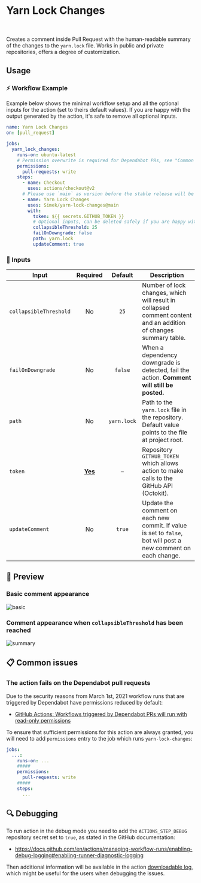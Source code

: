 # Yarn Lock Changes

[<sub><img src="https://git.io/J38HP" height="16" /></sub>](#) [<sub><img src="https://git.io/J38dY" height="16" /></sub>](#) [<sub><img src="https://git.io/J38ds" height="16" /></sub>](#) [<sub><img src="https://git.io/J38dt" height="16" /></sub>](#)

Creates a comment inside Pull Request with the human-readable summary of the changes to the `yarn.lock` file. Works in public and private repositories, offers a degree of customization.

## Usage

### ⚡️ Workflow Example

Example below shows the minimal workflow setup and all the optional inputs for the action (set to theirs default values). If you are happy with the output generated by the action, it's safe to remove all optional inputs.

```yml
name: Yarn Lock Changes
on: [pull_request]

jobs:
  yarn_lock_changes:
    runs-on: ubuntu-latest
    # Permission overwrite is required for Dependabot PRs, see "Common issues" below
    permissions:
      pull-requests: write
    steps:
      - name: Checkout
        uses: actions/checkout@v2
      # Please use `main` as version before the stable release will be published as `v1`
      - name: Yarn Lock Changes
        uses: Simek/yarn-lock-changes@main
        with:
          token: ${{ secrets.GITHUB_TOKEN }}
          # Optional inputs, can be deleted safely if you are happy with default values
          collapsibleThreshold: 25
          failOnDowngrade: false
          path: yarn.lock
          updateComment: true
```

### 🔌 Inputs

| Input | Required | Default | Description |
| --- | :---: | :---: | --- |
| `collapsibleThreshold` | No | `25` | Number of lock changes, which will result in collapsed comment content and an addition of changes summary table. |
| `failOnDowngrade` | No | `false` | When a dependency downgrade is detected, fail the action. __Comment will still be posted.__ |
| `path` | No | `yarn.lock` | Path to the `yarn.lock` file in the repository. Default value points to the file at project root. |
| `token` | <ins>**Yes**</ins> | – | Repository `GITHUB_TOKEN` which allows action to make calls to the GitHub API (Octokit). |
| `updateComment` | No | `true` | Update the comment on each new commit. If value is set to `false`, bot will post a new comment on each change. |

## 📸 Preview

### Basic comment appearance

<img alt="basic" src="https://user-images.githubusercontent.com/719641/116818857-c5029d80-ab6d-11eb-8b48-122b851c1d9e.png">

### Comment appearance when `collapsibleThreshold` has been reached

<img alt="summary" src="https://user-images.githubusercontent.com/719641/116819012-7efa0980-ab6e-11eb-99f1-15996b6f12b4.png">

## 📋 Common issues

### The action fails on the Dependabot pull requests

Due to the security reasons from March 1st, 2021 workflow runs that are triggered by Dependabot have permissions reduced by default: 

* [GitHub Actions: Workflows triggered by Dependabot PRs will run with read-only permissions](https://github.blog/changelog/2021-02-19-github-actions-workflows-triggered-by-dependabot-prs-will-run-with-read-only-permissions/)

To ensure that sufficient permissions for this action are always granted, you will need to add `permissions` entry to the job which runs `yarn-lock-changes`:

```yml
jobs:
  ...:
    runs-on: ...
    #####
    permissions:
      pull-requests: write
    #####
    steps:
      ...
```

## 🔍️ Debugging

To run action in the debug mode you need to add the `ACTIONS_STEP_DEBUG` repository secret set to `true`, as stated in the GitHub documentation:
* https://docs.github.com/en/actions/managing-workflow-runs/enabling-debug-logging#enabling-runner-diagnostic-logging

Then additional information will be available in the action [downloadable log](https://docs.github.com/en/actions/managing-workflow-runs/using-workflow-run-logs#downloading-logs), which might be useful for the users when debugging the issues.